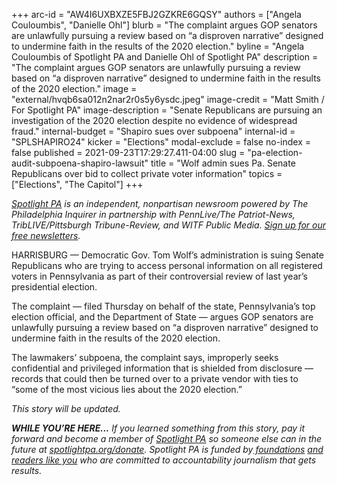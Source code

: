 +++
arc-id = "AW4I6UXBXZE5FBJ2GZKRE6GQSY"
authors = ["Angela Couloumbis", "Danielle Ohl"]
blurb = "The complaint argues GOP senators are unlawfully pursuing a review based on “a disproven narrative” designed to undermine faith in the results of the 2020 election."
byline = "Angela Couloumbis of Spotlight PA and Danielle Ohl of Spotlight PA"
description = "The complaint argues GOP senators are unlawfully pursuing a review based on “a disproven narrative” designed to undermine faith in the results of the 2020 election."
image = "external/hvqb6sa012n2nar2r0s5y6ysdc.jpeg"
image-credit = "Matt Smith / For Spotlight PA"
image-description = "Senate Republicans are pursuing an investigation of the 2020 election despite no evidence of widespread fraud."
internal-budget = "Shapiro sues over subpoena"
internal-id = "SPLSHAPIRO24"
kicker = "Elections"
modal-exclude = false
no-index = false
published = 2021-09-23T17:29:27.411-04:00
slug = "pa-election-audit-subpoena-shapiro-lawsuit"
title = "Wolf admin sues Pa. Senate Republicans over bid to collect private voter information"
topics = ["Elections", "The Capitol"]
+++

<a href="https://www.spotlightpa.org/"><i>Spotlight PA</i></a><i> is an independent, nonpartisan newsroom powered by The Philadelphia Inquirer in partnership with PennLive/The Patriot-News, TribLIVE/Pittsburgh Tribune-Review, and WITF Public Media. </i><a href="https://www.spotlightpa.org/newsletters"><i>Sign up for our free newsletters</i></a><i>.</i>

HARRISBURG — Democratic Gov. Tom Wolf’s administration is suing Senate Republicans who are trying to access personal information on all registered voters in Pennsylvania as part of their controversial review of last year’s presidential election.

The complaint — filed Thursday on behalf of the state, Pennsylvania’s top election official, and the Department of State — argues GOP senators are unlawfully pursuing a review based on “a disproven narrative” designed to undermine faith in the results of the 2020 election.

The lawmakers’ subpoena, the complaint says, improperly seeks confidential and privileged information that is shielded from disclosure — records that could then be turned over to a private vendor with ties to “some of the most vicious lies about the 2020 election.”

<em>This story will be updated.</em>

<script src="https://www.spotlightpa.org/embed.js" async></script><div data-spl-embed-version="1" data-spl-src="https://www.spotlightpa.org/embeds/newsletter/"></div>

<i><b>WHILE YOU’RE HERE...</b></i><i> If you learned something from this story, pay it forward and become a member of </i><a href="https://www.spotlightpa.org/"><i>Spotlight PA</i></a><i> so someone else can in the future at </i><a href="http://spotlightpa.org/donate"><i>spotlightpa.org/donate</i></a><i>. Spotlight PA is funded by</i><a href="https://www.spotlightpa.org/support"><i> foundations</i></a><i> </i><a href="https://www.spotlightpa.org/support"><i>and readers like you</i></a><i> who are committed to accountability journalism that gets results.</i>
